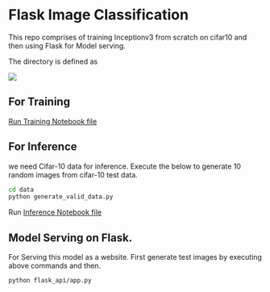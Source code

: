 # Flask Image Classification

This repo comprises of training Inceptionv3 from scratch on cifar10 and then using Flask for Model serving.

The directory is defined as 

![](dir_struct.png)

## For Training

[Run Training Notebook file](TrainingNotebook.ipynb)



## For Inference

 we need Cifar-10 data for inference. Execute the below to generate 10 random images from cifar-10 test data.

```bash
cd data
python generate_valid_data.py
```

Run [Inference Notebook file](InferenceNotebook.ipynb)



## Model Serving on Flask.

For Serving this model as a website. First generate  test images by executing above commands and then.


```bash
python flask_api/app.py
```
